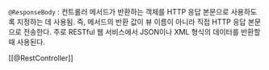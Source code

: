 
`@ResponseBody` : 컨트롤러 메서드가 반환하는 객체를 HTTP 응답 본문으로 사용하도록 지정하는 데 사용됨. 즉, 메서드의 반환 값이 뷰 이름이 아니라 직접 HTTP 응답 본문으로 전송한다. 주로 RESTful 웹 서비스에서 JSON이나 XML 형식의 데이터를 반환할 때 사용된다.

[[@RestController]]
